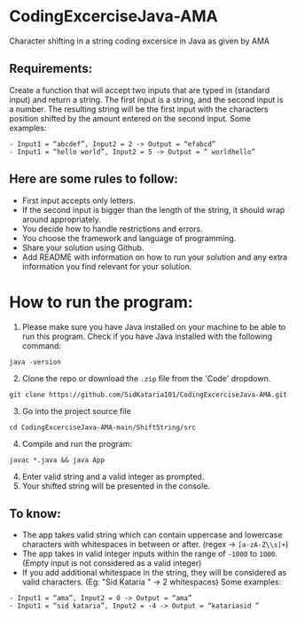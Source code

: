 # CodingExcerciseJava-AMA
Character shifting in a string coding excersice in Java as given by AMA

## Requirements:
Create a function that will accept two inputs that are typed in (standard input) and return a string. The first input is a string, and the second input is a number. The resulting string will be the first input with the characters position shifted by the amount entered on the second input.
Some examples:
```
- Input1 = “abcdef”, Input2 = 2 -> Output = “efabcd”
- Input1 = “hello world”, Input2 = 5 -> Output = “ worldhello”
```

## Here are some rules to follow:
- First input accepts only letters.
- If the second input is bigger than the length of the string, it should wrap around appropriately.
- You decide how to handle restrictions and errors.
- You choose the framework and language of programming.
- Share your solution using Github.
- Add README with information on how to run your solution and any extra information you find relevant for your solution.

# How to run the program: 
1. Please make sure you have Java installed on your machine to be able to run this program. Check if you have Java installed with the following command:
```
java -version
```

2. Clone the repo or download the `.zip` file from the 'Code' dropdown.
```
git clone https://github.com/SidKataria101/CodingExcerciseJava-AMA.git
```
3. Go into the project source file
```
cd CodingExcerciseJava-AMA-main/ShiftString/src
```
4. Compile and run the program:
```
javac *.java && java App
```
4. Enter valid string and a valid integer as prompted.
5. Your shifted string will be presented in the console.

## To know:
- The app takes valid string which can contain uppercase and lowercase characters with whitespaces in between or after. (regex -> `[a-zA-Z\\s]+`)
- The app takes in valid integer inputs within the range of `-1000` to `1000`. (Empty input is not considered as a valid integer)
- If you add additional whitespace in the string, they will be considered as valid characters. (Eg: "Sid Kataria " -> 2 whitespaces)
Some examples:
```
- Input1 = “ama”, Input2 = 0 -> Output = “ama”
- Input1 = “sid kataria”, Input2 = -4 -> Output = “katariasid ”
```